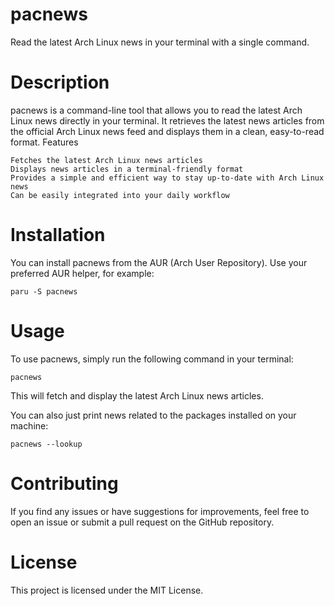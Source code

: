 # pacnews
Read the latest Arch Linux news in your terminal with a single command.

# Description
pacnews is a command-line tool that allows you to read the latest Arch Linux news directly in your terminal. It retrieves the latest news articles from the official Arch Linux news feed and displays them in a clean, easy-to-read format.
Features

    Fetches the latest Arch Linux news articles
    Displays news articles in a terminal-friendly format
    Provides a simple and efficient way to stay up-to-date with Arch Linux news
    Can be easily integrated into your daily workflow

# Installation
You can install pacnews from the AUR (Arch User Repository). Use your preferred AUR helper, for example:

```
paru -S pacnews
```

# Usage
To use pacnews, simply run the following command in your terminal:

```
pacnews
```

This will fetch and display the latest Arch Linux news articles.

You can also just print news related to the packages installed on your machine:

```
pacnews --lookup
```

# Contributing
If you find any issues or have suggestions for improvements, feel free to open an issue or submit a pull request on the GitHub repository.

# License
This project is licensed under the MIT License.
